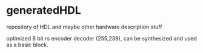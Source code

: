 # generatedHDL
 repository of HDL  and maybe other hardware description stuff


optimized 8 bit rs encoder decoder (255,239), can be synthesized and used as a basic block.
